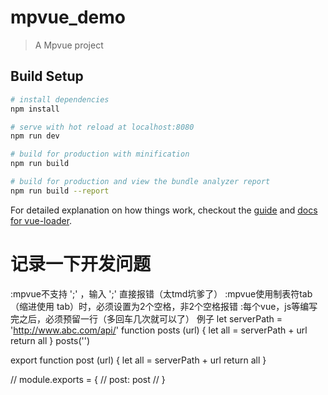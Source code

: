 # mpvue_demo

> A Mpvue project

## Build Setup

``` bash
# install dependencies
npm install

# serve with hot reload at localhost:8080
npm run dev

# build for production with minification
npm run build

# build for production and view the bundle analyzer report
npm run build --report
```

For detailed explanation on how things work, checkout the [guide](http://vuejs-templates.github.io/webpack/) and [docs for vue-loader](http://vuejs.github.io/vue-loader).



# 记录一下开发问题
:mpvue不支持 ';' ，输入 ';' 直接报错（太tmd坑爹了）
:mpvue使用制表符tab（缩进使用 tab）时，必须设置为2个空格，非2个空格报错
:每个vue，js等编写完之后，必须预留一行（多回车几次就可以了）
例子
let serverPath = 'http://www.abc.com/api/'
function posts (url) {
  let all = serverPath + url
  return all
}
posts('')

export function post (url) {
  let all = serverPath + url
  return all
}

// module.exports = {
//   post: post
// }

